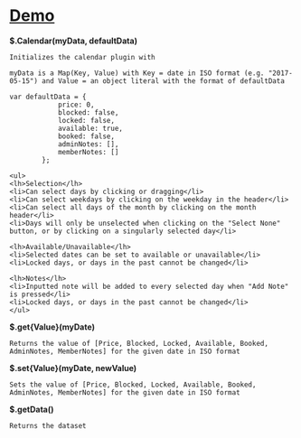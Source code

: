 <h1><a href="https://kylechua.github.io/calendar/">Demo</a></h1>

<div>

<b>$.Calendar(myData, defaultData)</b>

    Initializes the calendar plugin with

    myData is a Map(Key, Value) with Key = date in ISO format (e.g. "2017-05-15") and Value = an object literal with the format of defaultData

    var defaultData = {
                price: 0,
                blocked: false,
                locked: false,
                available: true,
                booked: false,
                adminNotes: [],
                memberNotes: []
            };

    <ul>
    <lh>Selection</lh>
    <li>Can select days by clicking or dragging</li>
    <li>Can select weekdays by clicking on the weekday in the header</li>
    <li>Can select all days of the month by clicking on the month header</li>
    <li>Days will only be unselected when clicking on the "Select None" button, or by clicking on a singularly selected day</li>

    <lh>Available/Unavailable</lh>
    <li>Selected dates can be set to available or unavailable</li>
    <li>Locked days, or days in the past cannot be changed</li>

    <lh>Notes</lh>
    <li>Inputted note will be added to every selected day when "Add Note" is pressed</li>
    <li>Locked days, or days in the past cannot be changed</li>
    </ul>

<b>$.get{Value}(myDate)</b>

    Returns the value of [Price, Blocked, Locked, Available, Booked, AdminNotes, MemberNotes] for the given date in ISO format

<b>$.set{Value}(myDate, newValue)</b>
    
    Sets the value of [Price, Blocked, Locked, Available, Booked, AdminNotes, MemberNotes] for the given date in ISO format

<b>$.getData()</b>
    
    Returns the dataset

</div>